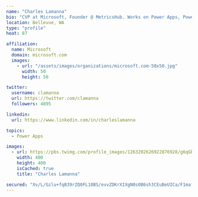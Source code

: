 ```yaml
---
name: "Charles Lamanna"
bio: "CVP at Microsoft, Founder @ MetricsHub. Works on Power Apps, Power Automate, Power Virtual Agent, Common Data Service and Dynamics 365."
location: Bellevue, WA
type: "profile"
heat: 87

affiliation:
  name: Microsoft
  domain: microsoft.com
  images:
    - url: "/assets/images/organizations/microsoft.com-50x50.jpg"
      width: 50
      height: 50

twitter:
  username: clamanna
  url: https://twitter.com/clamanna
  followers: 4895

linkedin:
  url: https://www.linkedin.com/in/charleslamanna

topics:
  - Power Apps

images:
  - url: https://pbs.twimg.com/profile_images/1263202626922876928/g6qGbHZ-_400x400.jpg
    width: 400
    height: 400
    isCached: true
    title: "Charles Lamanna"

secured: "Xv/L/Gzlu+fqB39rZQ0FL10BS/evvZDKrXIXgN0s0B6sh3CEuBeUICa/F1mafZzCPBNlhMuiYv5SLPAmKKeI+kBT8e72KNiq1Zo3+BDGFGZQ2ghsEs8UgjpxEFDYBeQh90U/MY6/W1iCuWeM0pi56P9K/y8rEvoQ/UbozwsDXI1NZQKUH9J9ya1RIDAMtVa8YpDcm7/c7Vruwowbd04ai6T1vva5aKW/VpZbYgJKOfbikxvOgqGQSSUQpIztjra8DgXaoiRi/VmPlIkBwoV0m7U2IwFylA/SZ72i9LaiCR+UHTcdK8y7RHBl5SSiHRkdpju9n1rB8XJIIBwkLXAwvUtpNOr5Ixqr6C4SuQafhlkKDlz7D+YtqLmAewzzKJty93zAKqusyfMV5Y7S5QNgRQMsbA0VlGGNiZMoCs0Ajcg=;B3INY3t/OX080hfH8ltisQ=="
---
```


